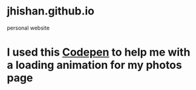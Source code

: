 # jhishan.github.io
personal website

# I used this [Codepen](http://codepen.io/majci23/pen/NqdXvy) to help me with a loading animation for my photos page 
